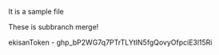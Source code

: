 It is a sample file

These is subbranch merge!


ekisanToken - 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
